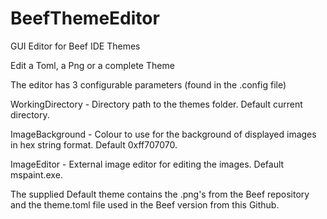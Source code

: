 # BeefThemeEditor

 GUI Editor for Beef IDE Themes

Edit a Toml, a Png or a complete Theme

The editor has 3 configurable parameters (found in the .config file)

 WorkingDirectory - Directory path to the themes folder. Default current directory.
 
 ImageBackground - Colour to use for the background of displayed images in hex string format. Default 0xff707070.
 
 ImageEditor - External image editor for editing the images. Default mspaint.exe.
 
 The supplied Default theme contains the .png's from the Beef repository and the theme.toml file used in the Beef version from this Github.
